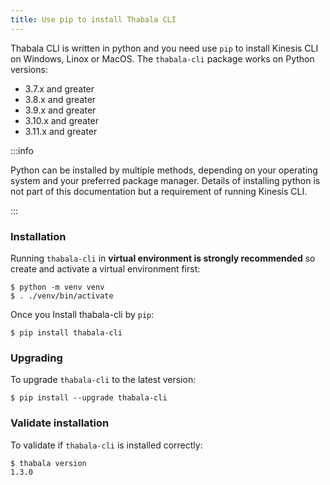 ```yaml
---
title: Use pip to install Thabala CLI
---
```


Thabala CLI is written in python and you need use `pip` to install Kinesis CLI on Windows, Linox or MacOS.
The `thabala-cli` package works on Python versions:
*  3.7.x and greater
*  3.8.x and greater
*  3.9.x and greater
*  3.10.x and greater
*  3.11.x and greater

:::info

Python can be installed by multiple methods, depending on your operating system and your preferred package manager.
Details of installing python is not part of this documentation but a requirement of running Kinesis CLI.

:::

### Installation

Running `thabala-cli` in **virtual environment is strongly recommended** so create and activate a virtual environment first:
```shell
$ python -m venv venv
$ . ./venv/bin/activate
```


Once you Install thabala-cli by `pip`:
```shell
$ pip install thabala-cli
```

### Upgrading

To upgrade `thabala-cli` to the latest version:
```shell
$ pip install --upgrade thabala-cli
```

### Validate installation

To validate if `thabala-cli` is installed correctly:
```shell
$ thabala version
1.3.0
```
